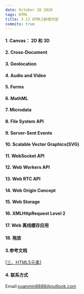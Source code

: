 ```yaml
---
date: October 28 2020
tags: HTML
title: 3.13 HTML5新增内容
commits: true
---
```


#### 1. Canvas： 2D 和 3D

#### 2. Cross-Document
#### 3. Geolocation
#### 4. Audio and Video
#### 5. Forms
#### 6. MathML
#### 7. Microdata
#### 8. File System API
#### 9. Server-Sent Events
#### 10. Scalable Vector Graphics(SVG)
#### 11. WebSocket API
#### 12. Web Workers API
#### 13. Web RTC API

#### 14. Web Origin Concept
#### 15. Web Storage
#### 16. XMLHttpRequest Level 2
#### 17. Web 离线缓存应用
#### 18. 拖放


#### 3.参考文档

[[三、HTML5元素]](https://web-dolphin.github.io/2020/10/28/HTML/Tutorial/%E4%B8%89%E3%80%81HTML5%20%E5%85%83%E7%B4%A0/)

#### 4. 联系方式

Email:yuanmin8888@outlook.com